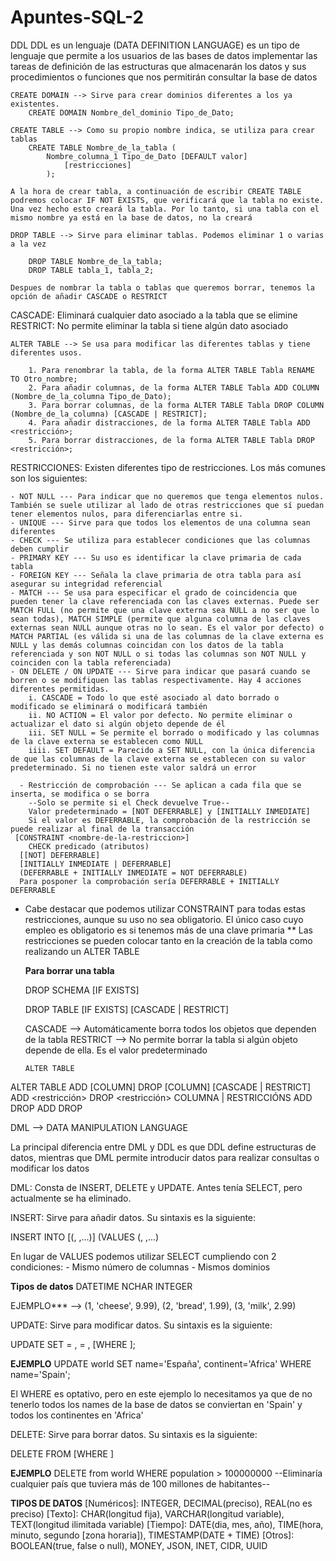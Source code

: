 # Apuntes-SQL-2
DDL 
	DDL es un lenguaje (DATA DEFINITION LANGUAGE) es un tipo de lenguaje que permite a los usuarios de las bases de datos implementar las tareas de definición de las estructuras que almacenarán los datos y sus procedimientos o funciones que nos permitirán consultar la base de datos
	
	CREATE DOMAIN --> Sirve para crear dominios diferentes a los ya existentes.
		CREATE DOMAIN Nombre_del_dominio Tipo_de_Dato;
		
	CREATE TABLE --> Como su propio nombre indica, se utiliza para crear tablas
		CREATE TABLE Nombre_de_la_tabla (
			Nombre_columna_1 Tipo_de_Dato [DEFAULT valor]
				[restricciones]
			);
			
	A la hora de crear tabla, a continuación de escribir CREATE TABLE podremos colocar IF NOT EXISTS, que verificará que la tabla no existe. Una vez hecho esto creará la tabla. Por lo tanto, si una tabla con el mismo nombre ya está en la base de datos, no la creará
	
	DROP TABLE --> Sirve para eliminar tablas. Podemos eliminar 1 o varias a la vez
	
		DROP TABLE Nombre_de_la_tabla;
		DROP TABLE tabla_1, tabla_2;
		
	Despues de nombrar la tabla o tablas que queremos borrar, tenemos la opción de añadir CASCADE o RESTRICT
	
CASCADE: Eliminará cualquier dato asociado a la tabla que se elimine
RESTRICT: No permite eliminar la tabla si tiene algún dato asociado

	ALTER TABLE --> Se usa para modificar las diferentes tablas y tiene diferentes usos.
	
		1. Para renombrar la tabla, de la forma ALTER TABLE Tabla RENAME TO Otro_nombre;
		2. Para añadir columnas, de la forma ALTER TABLE Tabla ADD COLUMN (Nombre_de_la_columna Tipo_de_Dato);
		3. Para borrar columnas, de la forma ALTER TABLE Tabla DROP COLUMN (Nombre_de_la_columna) [CASCADE | RESTRICT];
		4. Para añadir distracciones, de la forma ALTER TABLE Tabla ADD <restricción>;
		5. Para borrar distracciones, de la forma ALTER TABLE Tabla DROP <restricción>;
		

RESTRICCIONES: Existen diferentes tipo de restricciones. Los más comunes son los siguientes: 

	- NOT NULL --- Para indicar que no queremos que tenga elementos nulos. También se suele utilizar al lado de otras restricciones que sí puedan tener elementos nulos, para diferenciarlas entre si.
	- UNIQUE --- Sirve para que todos los elementos de una columna sean diferentes
	- CHECK --- Se utiliza para establecer condiciones que las columnas deben cumplir
	- PRIMARY KEY --- Su uso es identificar la clave primaria de cada tabla
	- FOREIGN KEY --- Señala la clave primaria de otra tabla para así asegurar su integridad referencial
	- MATCH --- Se usa para especificar el grado de coincidencia que pueden tener la clave referenciada con las claves externas. Puede ser MATCH FULL (no permite que una clave externa sea NULL a no ser que lo sean todas), MATCH SIMPLE (permite que alguna columna de las claves externas sean NULL aunque otras no lo sean. Es el valor por defecto) o MATCH PARTIAL (es válida si una de las columnas de la clave externa es NULL y las demás columnas coincidan con los datos de la tabla referenciada y son NOT NULL o si todas las columnas son NOT NULL y coinciden con la tabla referenciada)
	- ON DELETE / ON UPDATE --- Sirve para indicar que pasará cuando se borren o se modifiquen las tablas respectivamente. Hay 4 acciones diferentes permitidas.
		i. CASCADE = Todo lo que esté asociado al dato borrado o modificado se eliminará o modificará también
		ii. NO ACTION = El valor por defecto. No permite eliminar o actualizar el dato si algún objeto depende de él
		iii. SET NULL = Se permite el borrado o modificado y las columnas de la clave externa se establecen como NULL
		iiii. SET DEFAULT = Parecido a SET NULL, con la única diferencia de que las columnas de la clave externa se establecen con su valor predeterminado. Si no tienen este valor saldrá un error
  
	  - Restricción de comprobación --- Se aplican a cada fila que se inserta, se modifica o se borra
	    --Solo se permite si el Check devuelve True--
	    Valor predeterminado = [NOT DEFERRABLE] y [INITIALLY INMEDIATE]
	    Si el valor es DEFERRABLE, la comprobación de la restricción se puede realizar al final de la transacción
	 [CONSTRAINT <nombre-de-la-restriccion>]
	    CHECK predicado (atributos)
	  [[NOT] DEFERRABLE]
	  [INITIALLY INMEDIATE | DEFERRABLE]
	  (DEFERRABLE + INITIALLY INMEDIATE = NOT DEFERRABLE)
	  Para posponer la comprobación sería DEFERRABLE + INITIALLY DEFERRABLE
	  
* Cabe destacar que podemos utilizar CONSTRAINT para todas estas restricciones, aunque su uso no sea obligatorio. El único caso cuyo empleo es obligatorio es si tenemos más de una clave primaria
** Las restricciones se pueden colocar tanto en la creación de la tabla como realizando un ALTER TABLE
  
  **Para borrar una tabla**
  
  DROP SCHEMA
  [IF EXISTS] <nombre-de-la-BD>
  
  DROP TABLE
  [IF EXISTS] <nombre-de-la-tabla>
  [CASCADE | RESTRICT]
  
  CASCADE --> Automáticamente borra todos los objetos que dependen de la tabla
  RESTRICT --> No permite borrar la tabla si algún objeto depende de ella. Es el valor predeterminado
  
  
      ALTER TABLE
      
 ALTER TABLE <nombre-de-la-tabla> ADD [COLUMN] <atributo> <dominio>
                                  DROP [COLUMN] <atributo> [CASCADE | RESTRICT]
                                  ADD <restricción>
                                  DROP <restricción>
    COLUMNA      |   RESTRICCIÓNS
  ADD      DROP    ADD        DROP


DML --> DATA MANIPULATION LANGUAGE

La principal diferencia entre DML y DDL es que DDL define estructuras de datos, mientras que DML permite introducir datos para realizar consultas o modificar los datos

DML: Consta de INSERT, DELETE y UPDATE. Antes tenía SELECT, pero actualmente se ha eliminado.

INSERT: Sirve para añadir datos. Su sintaxis es la siguiente: 

INSERT INTO <nombre-de-la-tabla>
	[(<atributo1>, <atributo2>,...)] 
	(VALUES (<valor1>, <valor2>,...)
	
En lugar de VALUES podemos utilizar SELECT cumpliendo con 2 condiciones: 
	- Mismo número de columnas
	- Mismos dominios
	
**Tipos de datos**
	DATETIME
	NCHAR
	INTEGER
	
EJEMPLO*** --> (1, 'cheese', 9.99), 
	       (2, 'bread', 1.99),
	       (3, 'milk', 2.99)
	   
UPDATE: Sirve para modificar datos. Su sintaxis es la siguiente:

UPDATE <nombre-de-la-tabla>
SET <atributo1> = <valor1>,
    <atributo2> = <valor2>,
[WHERE <predicado>];
	    
**EJEMPLO**
UPDATE world 
SET name='España',
continent='Africa'
WHERE name='Spain';

El WHERE es optativo, pero en este ejemplo lo necesitamos ya que de no tenerlo todos los names de la base de datos se conviertan en 'Spain' y todos los continentes en 'Africa'

DELETE: Sirve para borrar datos. Su sintaxis es la siguiente:

DELETE FROM <nombre-de-la-tabla>
[WHERE <predicado>]
	
**EJEMPLO**
DELETE from world
WHERE population > 100000000
--Eliminaría cualquier país que tuviera más de 100 millones de habitantes--


**TIPOS DE DATOS**
	[Numéricos]: INTEGER, DECIMAL(preciso), REAL(no es preciso)
	[Texto]: CHAR(longitud fija), VARCHAR(longitud variable), TEXT(longitud ilimitada variable)
	[Tiempo]: DATE(dia, mes, año), TIME(hora, minuto, segundo [zona horaria]), TIMESTAMP(DATE + TIME)
	[Otros]: BOOLEAN(true, false o null), MONEY, JSON, INET, CIDR, UUID
